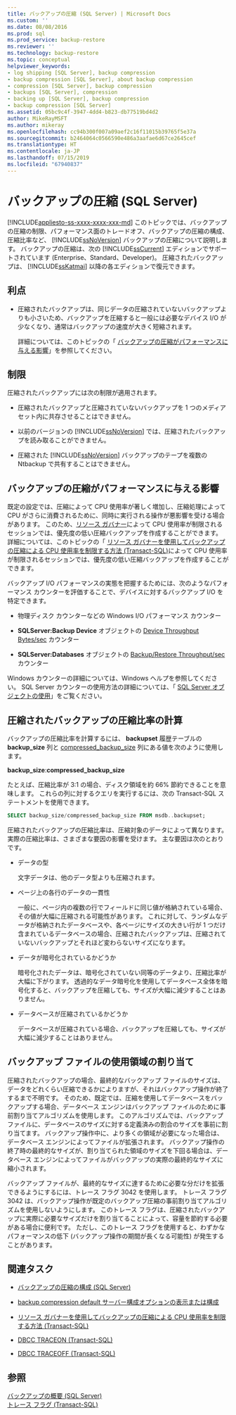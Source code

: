 ```yaml
---
title: バックアップの圧縮 (SQL Server) | Microsoft Docs
ms.custom: ''
ms.date: 08/08/2016
ms.prod: sql
ms.prod_service: backup-restore
ms.reviewer: ''
ms.technology: backup-restore
ms.topic: conceptual
helpviewer_keywords:
- log shipping [SQL Server], backup compression
- backup compression [SQL Server], about backup compression
- compression [SQL Server], backup compression
- backups [SQL Server], compression
- backing up [SQL Server], backup compression
- backup compression [SQL Server]
ms.assetid: 05bc9c4f-3947-4dd4-b823-db77519bd4d2
author: MikeRayMSFT
ms.author: mikeray
ms.openlocfilehash: cc94b300f007a09aef2c16f11015b39765f5e37a
ms.sourcegitcommit: b2464064c0566590e486a3aafae6d67ce2645cef
ms.translationtype: HT
ms.contentlocale: ja-JP
ms.lasthandoff: 07/15/2019
ms.locfileid: "67940837"
---
```

# <a name="backup-compression-sql-server"></a>バックアップの圧縮 (SQL Server)
[!INCLUDE[appliesto-ss-xxxx-xxxx-xxx-md](../../includes/appliesto-ss-xxxx-xxxx-xxx-md.md)]
  このトピックでは、バックアップの圧縮の制限、パフォーマンス面のトレードオフ、バックアップの圧縮の構成、圧縮比率など、 [!INCLUDE[ssNoVersion](../../includes/ssnoversion-md.md)] バックアップの圧縮について説明します。  バックアップの圧縮は、次の [!INCLUDE[ssCurrent](../../includes/sscurrent-md.md)] エディションでサポートされています (Enterprise、Standard、Developer)。  圧縮されたバックアップは、 [!INCLUDE[ssKatmai](../../includes/sskatmai-md.md)] 以降の各エディションで復元できます。 
 
  
##  <a name="Benefits"></a> 利点  
  
-   圧縮されたバックアップは、同じデータの圧縮されていないバックアップよりも小さいため、バックアップを圧縮すると一般には必要なデバイス I/O が少なくなり、通常はバックアップの速度が大きく短縮されます。  
  
     詳細については、このトピックの「 [バックアップの圧縮がパフォーマンスに与える影響](#PerfImpact)」を参照してください。  
  
  
##  <a name="Restrictions"></a> 制限  
 圧縮されたバックアップには次の制限が適用されます。  
  
-   圧縮されたバックアップと圧縮されていないバックアップを 1 つのメディア セット内に共存させることはできません。  
  
-   以前のバージョンの [!INCLUDE[ssNoVersion](../../includes/ssnoversion-md.md)] では、圧縮されたバックアップを読み取ることができません。  
  
-   圧縮された [!INCLUDE[ssNoVersion](../../includes/ssnoversion-md.md)] バックアップのテープを複数の Ntbackup で共有することはできません。  
  
  
##  <a name="PerfImpact"></a> バックアップの圧縮がパフォーマンスに与える影響  
 既定の設定では、圧縮によって CPU 使用率が著しく増加し、圧縮処理によって CPU がさらに消費されるために、同時に実行される操作が悪影響を受ける場合があります。 このため、[リソース ガバナー](../../relational-databases/resource-governor/resource-governor.md)によって CPU 使用率が制限されるセッションでは、優先度の低い圧縮バックアップを作成することができます。 詳細については、このトピックの「 [リソース ガバナーを使用してバックアップの圧縮による CPU 使用率を制限する方法 &#40;Transact-SQL&#41;](../../relational-databases/backup-restore/use-resource-governor-to-limit-cpu-usage-by-backup-compression-transact-sql.md)によって CPU 使用率が制限されるセッションでは、優先度の低い圧縮バックアップを作成することができます。  
  
 バックアップ I/O パフォーマンスの実態を把握するためには、次のようなパフォーマンス カウンターを評価することで、デバイスに対するバックアップ I/O を特定できます。  
  
-   物理ディスク カウンターなどの Windows I/O パフォーマンス カウンター  
  
-   **SQLServer:Backup Device** オブジェクトの [Device Throughput Bytes/sec](../../relational-databases/performance-monitor/sql-server-backup-device-object.md) カウンター  
  
-   **SQLServer:Databases** オブジェクトの [Backup/Restore Throughput/sec](../../relational-databases/performance-monitor/sql-server-databases-object.md) カウンター  
  
 Windows カウンターの詳細については、Windows ヘルプを参照してください。 SQL Server カウンターの使用方法の詳細については、「 [SQL Server オブジェクトの使用](../../relational-databases/performance-monitor/use-sql-server-objects.md)」をご覧ください。  
  
   
##  <a name="CompressionRatio"></a> 圧縮されたバックアップの圧縮比率の計算  
 バックアップの圧縮比率を計算するには、 **backupset** 履歴テーブルの **backup_size** 列と [compressed_backup_size](../../relational-databases/system-tables/backupset-transact-sql.md) 列にある値を次のように使用します。  
  
 **backup_size**:**compressed_backup_size**  
  
 たとえば、圧縮比率が 3:1 の場合、ディスク領域を約 66% 節約できることを意味します。 これらの列に対するクエリを実行するには、次の Transact-SQL ステートメントを使用できます。  
  
```sql  
SELECT backup_size/compressed_backup_size FROM msdb..backupset;  
```  
  
 圧縮されたバックアップの圧縮比率は、圧縮対象のデータによって異なります。 実際の圧縮比率は、さまざまな要因の影響を受けます。 主な要因は次のとおりです。  
  
-   データの型  
  
     文字データは、他のデータ型よりも圧縮されます。  
  
-   ページ上の各行のデータの一貫性  
  
     一般に、ページ内の複数の行でフィールドに同じ値が格納されている場合、その値が大幅に圧縮される可能性があります。 これに対して、ランダムなデータが格納されたデータベースや、各ページにサイズの大きい行が 1 つだけ含まれているデータベースの場合、圧縮されたバックアップは、圧縮されていないバックアップとそれほど変わらないサイズになります。  
  
-   データが暗号化されているかどうか  
  
     暗号化されたデータは、暗号化されていない同等のデータより、圧縮比率が大幅に下がります。 透過的なデータ暗号化を使用してデータベース全体を暗号化すると、バックアップを圧縮しても、サイズが大幅に減少することはありません。  
  
-   データベースが圧縮されているかどうか  
  
     データベースが圧縮されている場合、バックアップを圧縮しても、サイズが大幅に減少することはありません。  
  
  
##  <a name="Allocation"></a> バックアップ ファイルの使用領域の割り当て  
 圧縮されたバックアップの場合、最終的なバックアップ ファイルのサイズは、データをどれくらい圧縮できるかによりますが、それはバックアップ操作が終了するまで不明です。  そのため、既定では、圧縮を使用してデータベースをバックアップする場合、データベース エンジンはバックアップ ファイルのために事前割り当てアルゴリズムを使用します。 このアルゴリズムでは、バックアップ ファイルに、データベースのサイズに対する定義済みの割合のサイズを事前に割り当てます。 バックアップ操作中に、より多くの領域が必要になった場合は、データベース エンジンによってファイルが拡張されます。 バックアップ操作の終了時の最終的なサイズが、割り当てられた領域のサイズを下回る場合は、データベース エンジンによってファイルがバックアップの実際の最終的なサイズに縮小されます。  
  
 バックアップ ファイルが、最終的なサイズに達するために必要な分だけを拡張できるようにするには、トレース フラグ 3042 を使用します。 トレース フラグ 3042 は、バックアップ操作が既定のバックアップ圧縮の事前割り当てアルゴリズムを使用しないようにします。 このトレース フラグは、圧縮されたバックアップに実際に必要なサイズだけを割り当てることによって、容量を節約する必要がある場合に便利です。 ただし、このトレース フラグを使用すると、わずかなパフォーマンスの低下 (バックアップ操作の期間が長くなる可能性) が発生することがあります。  
  
##  <a name="RelatedTasks"></a> 関連タスク  
  
-   [バックアップの圧縮の構成 &#40;SQL Server&#41;](../../relational-databases/backup-restore/configure-backup-compression-sql-server.md)  
  
-   [backup compression default サーバー構成オプションの表示または構成](../../database-engine/configure-windows/view-or-configure-the-backup-compression-default-server-configuration-option.md)  
  
-   [リソース ガバナーを使用してバックアップの圧縮による CPU 使用率を制限する方法 &#40;Transact-SQL&#41;](../../relational-databases/backup-restore/use-resource-governor-to-limit-cpu-usage-by-backup-compression-transact-sql.md)  
  
-   [DBCC TRACEON &#40;Transact-SQL&#41;](../../t-sql/database-console-commands/dbcc-traceon-transact-sql.md)  
  
-   [DBCC TRACEOFF &#40;Transact-SQL&#41;](../../t-sql/database-console-commands/dbcc-traceoff-transact-sql.md)  
  
## <a name="see-also"></a>参照  
 [バックアップの概要 &#40;SQL Server&#41;](../../relational-databases/backup-restore/backup-overview-sql-server.md)   
 [トレース フラグ &#40;Transact-SQL&#41;](../../t-sql/database-console-commands/dbcc-traceon-trace-flags-transact-sql.md)  
  
  
